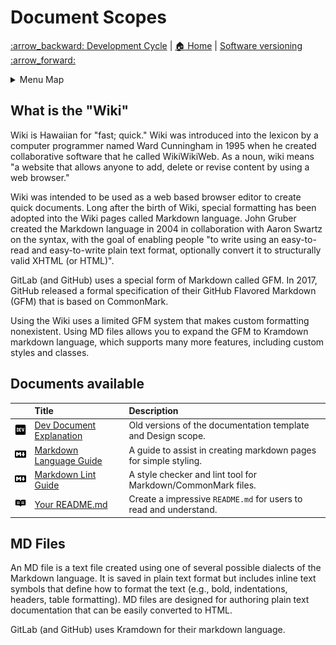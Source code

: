 # Document Scopes

[:arrow\_backward: Development Cycle](Dev_Cycle.md) | [:house: Home](../README.md) | [Software versioning :arrow\_forward:](Software_Versioning.md)
<details><summary>Menu Map</summary>
<p>

* [Home](../README.md)
  * [Code Reviews](Code_Reviews.md)
  * [Coding Standards](Coding_Standards.md)
  * [Development Cycle](Dev_Cycle.md)
  * [**Documentation Scopes** :arrow\_backward: (Current Page)](Documentation_Scopes.md)
    * [Dev Documentation](Document_Design.md)
    * [Markdown Language Guide](Markdown_Language_Guide.md)
      * [Block Quotes](md_pages/Blockquotes_Tutorial.md)
      * [Colors](md_pages/Colors_Tutorial.md)
      * [Emojis](md_pages/Emojis_Tutorial.md)
      * [Emphasis](md_pages/Emphasis_Tutorial.md)
      * [Footnotes](md_pages/Footnotes_Tutorial.md)
      * [Headings](md_pages/Headings_Tutorial.md)
      * [Horizontal Rules](md_pages/Horizontal_Ruiles_Tutorial.md)
      * [Line Breaks](md_pages/Line_Breaks_Tutorial.md)
      * [Links](md_pages/Links_Tutorial.md)
      * [Lists](md_pages/Lists_Tutorial.md)
      * [Math](md_pages/Math_Tutorial.md)
      * [Paragraphs](md_pages/Paragraphs_Tutorial.md)
      * [Syntax Highlighted Code](md_pages/Syntax_Highlighed_Code_Tutorial.md)
      * [Tables](md_pages/Tables_Tutorial.md)
    * [Markdown Lint Guide](Markdown_Lint_Guide.md)
    * [Your README.md](Create_README.md)
  * [Software versioning](Software_Versioning.md)
  * [Source Control](Source_Control.md)
  * [Project references](Project_References.md)

</p>
</details>

## What is the "Wiki"

Wiki is Hawaiian for "fast; quick." Wiki was introduced into the lexicon by a computer programmer named Ward Cunningham in 1995 when he created collaborative software that he called WikiWikiWeb. As a noun, wiki means "a website that allows anyone to add, delete or revise content by using a web browser."

Wiki was intended to be used as a web based browser editor to create quick documents. Long after the birth of Wiki, special formatting has been adopted into the Wiki pages called Markdown language. John Gruber created the Markdown language in 2004 in collaboration with Aaron Swartz on the syntax, with the goal of enabling people "to write using an easy-to-read and easy-to-write plain text format, optionally convert it to structurally valid XHTML (or HTML)".

GitLab (and GitHub) uses a special form of Markdown called GFM. In 2017, GitHub released a formal specification of their GitHub Flavored Markdown (GFM) that is based on CommonMark.

Using the Wiki uses a limited GFM system that makes custom formatting nonexistent. Using MD files allows you to expand the GFM to Kramdown markdown language, which supports many more features, including custom styles and classes.

## Documents available

|   | Title | Description |
|:-:|:------|:------------|
| ![Development Doc](images/devdoc.png) | [Dev Document Explanation](Document_Design.md) | Old versions of the documentation template and Design scope. |
| ![Markdown](images/markdown.png) | [Markdown Language Guide](Markdown_Language_Guide.md) | A guide to assist in creating markdown pages for simple styling. |
| ![Markdown](images/markdown.png) | [Markdown Lint Guide](Markdown_Lint_Guide.md) | A style checker and lint tool for Markdown/CommonMark files. |
| ![Readme](images/readme.png) | [Your README.md](Create_README.md) | Create a impressive `README.md` for users to read and understand. |

## MD Files

An MD file is a text file created using one of several possible dialects of the Markdown language. It is saved in plain text format but includes inline text symbols that define how to format the text (e.g., bold, indentations, headers, table formatting). MD files are designed for authoring plain text documentation that can be easily converted to HTML.

GitLab (and GitHub) uses Kramdown for their markdown language.